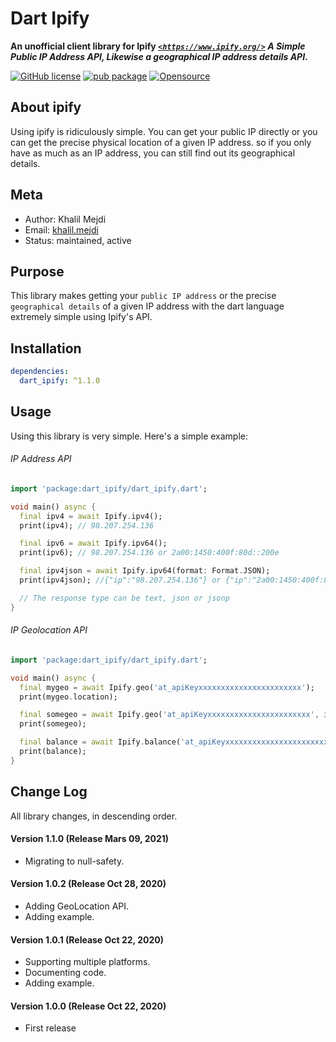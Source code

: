 # Dart Ipify
**An unofficial client library for Ipify [*`<https://www.ipify.org/>`*](https://www.ipify.org/) *A Simple Public IP Address API, Likewise a geographical IP address details API*.**

[![GitHub license](https://img.shields.io/badge/license-MIT-blue.svg)](https://github.com/Bujupah/dart_ipify/blob/master/LICENSE)
[![pub package](https://img.shields.io/pub/v/dart_ipify.svg)](https://pub.dartlang.org/packages/dart_ipify) 
[![Opensource](https://img.shields.io/static/v1?label=opensource&message=❤&color=red)](https://github.com/bujupah/dart_ipify)

## About ipify
Using ipify is ridiculously simple. You can get your public IP directly or you can get the precise physical location of a given IP address. so if you only have as much as an IP address, you can still find out its geographical details.

## Meta
- Author: Khalil Mejdi
- Email: [khalil.mejdi](mailto:khalil.mejdi97@gmail.com)
- Status: maintained, active

## Purpose
This library makes getting your ``public IP address`` or the precise ``geographical details`` of a given IP address with the dart language extremely simple using Ipify's API.

## Installation
```yaml
dependencies:
  dart_ipify: ^1.1.0
```

## Usage
Using this library is very simple. Here's a simple example:

###### IP Address API
```dart
import 'package:dart_ipify/dart_ipify.dart';

void main() async {
  final ipv4 = await Ipify.ipv4();
  print(ipv4); // 98.207.254.136

  final ipv6 = await Ipify.ipv64();
  print(ipv6); // 98.207.254.136 or 2a00:1450:400f:80d::200e

  final ipv4json = await Ipify.ipv64(format: Format.JSON);
  print(ipv4json); //{"ip":"98.207.254.136"} or {"ip":"2a00:1450:400f:80d::200e"}

  // The response type can be text, json or jsonp
}
```


###### IP Geolocation API
```dart
import 'package:dart_ipify/dart_ipify.dart';

void main() async {
  final mygeo = await Ipify.geo('at_apiKeyxxxxxxxxxxxxxxxxxxxxxxx');
  print(mygeo.location);

  final somegeo = await Ipify.geo('at_apiKeyxxxxxxxxxxxxxxxxxxxxxxx', ip: '8.8.8.8');
  print(somegeo);

  final balance = await Ipify.balance('at_apiKeyxxxxxxxxxxxxxxxxxxxxxxx');
  print(balance);
}
```



## Change Log
All library changes, in descending order.

#### Version 1.1.0 (Release Mars 09, 2021)
- Migrating to null-safety.

#### Version 1.0.2 (Release Oct 28, 2020)
- Adding GeoLocation API.
- Adding example.

#### Version 1.0.1 (Release Oct 22, 2020)
- Supporting multiple platforms.
- Documenting code.
- Adding example.

#### Version 1.0.0 (Release Oct 22, 2020)
- First release